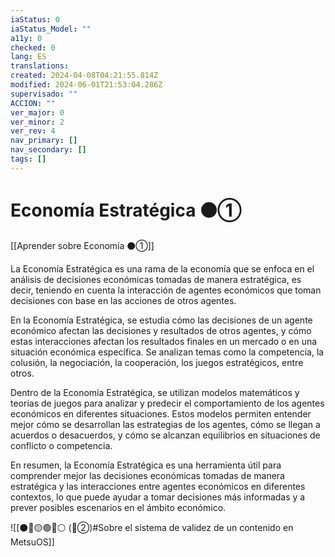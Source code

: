 ```yaml
---
iaStatus: 0
iaStatus_Model: ""
a11y: 0
checked: 0
lang: ES
translations: 
created: 2024-04-08T04:21:55.814Z
modified: 2024-06-01T21:53:04.286Z
supervisado: ""
ACCION: ""
ver_major: 0
ver_minor: 2
ver_rev: 4
nav_primary: []
nav_secondary: []
tags: []
---
```

# Economía Estratégica ⚫①

[[Aprender sobre Economía ⚫①]]

La Economía Estratégica es una rama de la economía que se enfoca en el análisis de decisiones económicas tomadas de manera estratégica, es decir, teniendo en cuenta la interacción de agentes económicos que toman decisiones con base en las acciones de otros agentes.

En la Economía Estratégica, se estudia cómo las decisiones de un agente económico afectan las decisiones y resultados de otros agentes, y cómo estas interacciones afectan los resultados finales en un mercado o en una situación económica específica. Se analizan temas como la competencia, la colusión, la negociación, la cooperación, los juegos estratégicos, entre otros.

Dentro de la Economía Estratégica, se utilizan modelos matemáticos y teorías de juegos para analizar y predecir el comportamiento de los agentes económicos en diferentes situaciones. Estos modelos permiten entender mejor cómo se desarrollan las estrategias de los agentes, cómo se llegan a acuerdos o desacuerdos, y cómo se alcanzan equilibrios en situaciones de conflicto o competencia.

En resumen, la Economía Estratégica es una herramienta útil para comprender mejor las decisiones económicas tomadas de manera estratégica y las interacciones entre agentes económicos en diferentes contextos, lo que puede ayudar a tomar decisiones más informadas y a prever posibles escenarios en el ámbito económico.

![[⚫🔴🟡🟢🔵⚪ (🔴②)#Sobre el sistema de validez de un contenido en MetsuOS]]
